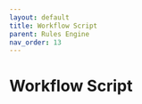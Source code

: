 ```yaml
---
layout: default
title: Workflow Script
parent: Rules Engine
nav_order: 13
---
```


# Workflow Script

